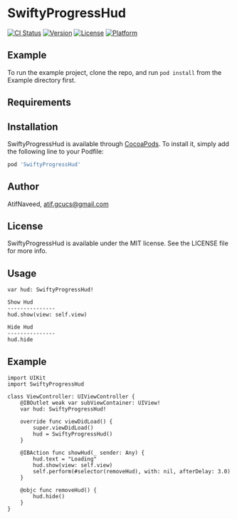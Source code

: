 # SwiftyProgressHud

[![CI Status](https://img.shields.io/travis/AtifNaveed/SwiftyProgressHud.svg?style=flat)](https://travis-ci.org/AtifNaveed/SwiftyProgressHud)
[![Version](https://img.shields.io/cocoapods/v/SwiftyProgressHud.svg?style=flat)](https://cocoapods.org/pods/SwiftyProgressHud)
[![License](https://img.shields.io/cocoapods/l/SwiftyProgressHud.svg?style=flat)](https://cocoapods.org/pods/SwiftyProgressHud)
[![Platform](https://img.shields.io/cocoapods/p/SwiftyProgressHud.svg?style=flat)](https://cocoapods.org/pods/SwiftyProgressHud)

## Example

To run the example project, clone the repo, and run `pod install` from the Example directory first.

## Requirements

## Installation

SwiftyProgressHud is available through [CocoaPods](https://cocoapods.org). To install
it, simply add the following line to your Podfile:

```ruby
pod 'SwiftyProgressHud'
```

## Author

AtifNaveed, atif.gcucs@gmail.com

## License

SwiftyProgressHud is available under the MIT license. See the LICENSE file for more info.


## Usage

    var hud: SwiftyProgressHud!
    
    Show Hud
    ---------------
    hud.show(view: self.view)
    
    Hide Hud
    ---------------
    hud.hide



## Example

    import UIKit
    import SwiftyProgressHud

    class ViewController: UIViewController {
        @IBOutlet weak var subViewContainer: UIView!
        var hud: SwiftyProgressHud!
    
        override func viewDidLoad() {
            super.viewDidLoad()
            hud = SwiftyProgressHud()
        }
    
        @IBAction func showHud(_ sender: Any) {
            hud.text = "Loading"
            hud.show(view: self.view)
            self.perform(#selector(removeHud), with: nil, afterDelay: 3.0)
        }
    
        @objc func removeHud() {
            hud.hide()
        }
    }
